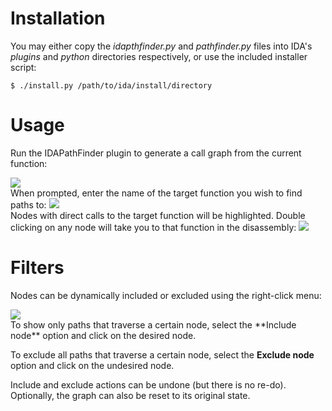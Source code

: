# Installation #

You may either copy the _idapthfinder.py_ and _pathfinder.py_ files into IDA's _plugins_ and _python_ directories respectively, or use the included installer script:

```
$ ./install.py /path/to/ida/install/directory
```

# Usage #

Run the IDAPathFinder plugin to generate a call graph from the current function:

<img src='https://idapathfinder.googlecode.com/svn/wiki/images/run_plugin.png' />

<br />
When prompted, enter the name of the target function you wish to find paths to:

<img src='https://idapathfinder.googlecode.com/svn/wiki/images/strcpy.png' />

<br />
Nodes with direct calls to the target function will be highlighted. Double clicking on any node will take you to that function in the disassembly:

<img src='https://idapathfinder.googlecode.com/svn/wiki/images/call_graph.png' />
<br />


# Filters #

Nodes can be dynamically included or excluded using the right-click menu:

<img src='https://idapathfinder.googlecode.com/svn/wiki/images/right_click_menu.png' />

<br />
To show only paths that traverse a certain node, select the **Include node** option and click on the desired node.

To exclude all paths that traverse a certain node, select the **Exclude node** option and click on the undesired node.

Include and exclude actions can be undone (but there is no re-do). Optionally, the graph can also be reset to its original state.